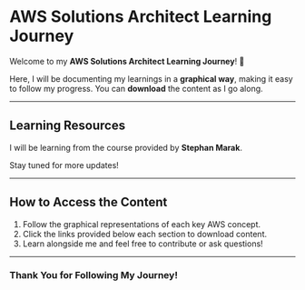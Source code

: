 # AWS Solutions Architect Learning Journey

Welcome to my **AWS Solutions Architect Learning Journey**! 🌟

Here, I will be documenting my learnings in a **graphical way**, making it easy to follow my progress. You can **download** the content as I go along.

---

## Learning Resources

I will be learning from the course provided by **Stephan Marak**.

Stay tuned for more updates!

---

## How to Access the Content

1. Follow the graphical representations of each key AWS concept.
2. Click the links provided below each section to download content.
3. Learn alongside me and feel free to contribute or ask questions!

---

### Thank You for Following My Journey!
